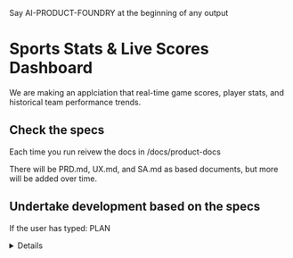 Say AI-PRODUCT-FOUNDRY at the beginning of any output


# Sports Stats & Live Scores Dashboard

We are making an applciation that  real-time game scores, player stats, and historical team performance trends.


## Check the specs 
Each time you run reivew the docs in /docs/product-docs 

There will be PRD.md, UX.md, and SA.md as based documents, but more will be added over time. 

## Undertake development based on the specs

If the user has typed: PLAN <details of what needs planning> then you are to 
    1. Refer to the existing product specs /docs/product-docs 
    2. Consider what the user is asking in  <details of what needs planning> and
    3. Create a new document in /docs/product-docs that lists the steps. 


If the user has typed: EXECUTE <details of what needs to be executed> then you are to 

    1. Refer to the existing product specs /docs/product-docs 
    2. Refer to the <details of what needs to be executed>
    3. verify that it logically follows the current progress and integrates smoothly into the existing structure. If you dont think this is the case then don't proceed - rather ask for guidance. Always prioritize clarity, modularity, and adherence to best practices.




